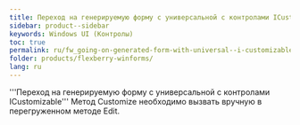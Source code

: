 ```yaml
---
title: Переход на генерируемую форму с универсальной с контролами ICustomizable
sidebar: product--sidebar
keywords: Windows UI (Контролы)
toc: true
permalink: ru/fw_going-on-generated-form-with-universal--i-customizable.html
folder: products/flexberry-winforms/
lang: ru
---
```


'''Переход на генерируемую форму с универсальной с контролами ICustomizable'''
Метод Customize необходимо вызвать вручную в перегруженном методе Edit.
